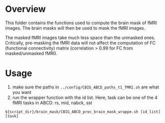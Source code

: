 # Overview
This folder contains the functions used to compute the brain mask of fMRI images. The brain masks will then be used to mask the fMRI images.

The masked fMRI images take much less space than the unmasked ones. Critically, pre-masking the fMRI data will not affect the computation of FC (functional connectivity) matrix (correlation > 0.99 for FC from masked/unmasked fMRI).

# Usage
1. make sure the paths in `../config/CBIG_ABCD_paths_t1_fMRI.sh` are what you want
2. run the wrapper function with the id list. Here, task can be one of the 4 fMRI tasks in ABCD: rs, mid, nabck, sst
```
${script_dir}/brain_mask/CBIG_ABCD_proc_brain_mask_wrappe.sh [id_list] [task]
```

